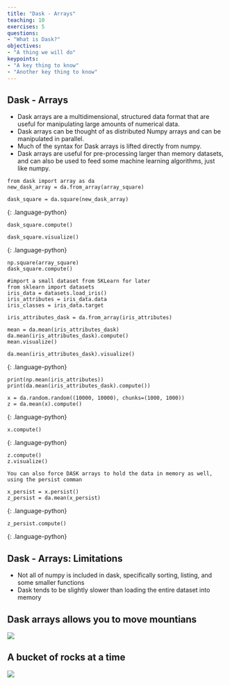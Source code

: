 ```yaml
---
title: "Dask - Arrays"
teaching: 10
exercises: 5
questions:
- "What is Dask?"
objectives:
- "A thing we will do"
keypoints:
- "A key thing to know"
- "Another key thing to know"
---
```


## Dask - Arrays

* Dask arrays are a multidimensional, structured data format that are useful for manipulating large amounts of numerical data. 
* Dask arrays can be thought of as distributed Numpy arrays and can be manipulated in parallel.
* Much of the syntax for Dask arrays is lifted directly from numpy.
* Dask arrays are useful for pre-processing larger than memory datasets, and can also be used to feed some machine learning algorithms, just like numpy.

~~~
from dask import array as da
new_dask_array = da.from_array(array_square)

dask_square = da.square(new_dask_array)
~~~
{: .language-python}

~~~
dask_square.compute()

dask_square.visualize()
~~~
{: .language-python}

~~~
np.square(array_square)
dask_square.compute()

#import a small dataset from SKLearn for later
from sklearn import datasets
iris_data = datasets.load_iris()
iris_attributes = iris_data.data
iris_classes = iris_data.target

iris_attributes_dask = da.from_array(iris_attributes)

mean = da.mean(iris_attributes_dask)
da.mean(iris_attributes_dask).compute()
mean.visualize()

da.mean(iris_attributes_dask).visualize()
~~~
{: .language-python}

~~~
print(np.mean(iris_attributes))
print(da.mean(iris_attributes_dask).compute())

x = da.random.random((10000, 10000), chunks=(1000, 1000))
z = da.mean(x).compute()
~~~
{: .language-python}

~~~
x.compute()
~~~
{: .language-python}

~~~
z.compute()
z.visualize()

You can also force DASK arrays to hold the data in memory as well, using the persist comman

x_persist = x.persist()
z_persist = da.mean(x_persist)
~~~
{: .language-python}

~~~
z_persist.compute()
~~~
{: .language-python}

## Dask - Arrays: Limitations

* Not all of numpy is included in dask, specifically sorting, listing, and some smaller functions
* Dask tends to be slightly slower than loading the entire dataset into memory

## Dask arrays allows you to move mountians

![](./Pictures/Picture6.jpg)

## A bucket of rocks at a time

![](./Pictures/Picture5.jpg)